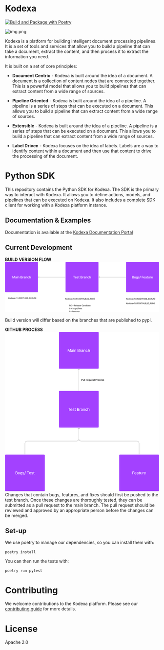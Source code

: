 # Kodexa

[![Build and Package with Poetry](https://github.com/kodexa-ai/kodexa/actions/workflows/main.yml/badge.svg?branch=main)](https://github.com/kodexa-ai/kodexa/actions/workflows/main.yml)

![img.png](https://docs.kodexa.com/img.png)

Kodexa is a platform for building intelligent document processing pipelines. It is a set of tools and services that
allow you to build a pipeline that can take a document, extract the content, and then process it to extract the
information you need.

It is built on a set of core principles:

* **Document Centric** - Kodexa is built around the idea of a document. A document is a collection of content
  nodes that are connected together. This is a powerful model that allows you to build pipelines that can
  extract content from a wide range of sources.

* **Pipeline Oriented** - Kodexa is built around the idea of a pipeline. A pipeline is a series of steps that
  can be executed on a document. This allows you to build a pipeline that can extract content from a wide range
  of sources.

* **Extensible** - Kodexa is built around the idea of a pipeline. A pipeline is a series of steps that can be executed
  on a document. This allows you to build a pipeline that can extract content from a wide range of sources.

* **Label Driven** - Kodexa focuses on the idea of labels. Labels are a way to identify content within a document
  and then use that content to drive the processing of the document.

# Python SDK

This repository contains the Python SDK for Kodexa. The SDK is the primary way to interact with Kodexa. It allows you to
define actions, models, and pipelines that can be executed on Kodexa. It also includes a complete SDK client for
working with a Kodexa platform instance.

## Documentation & Examples

Documentation is available at the [Kodexa Documentation Portal](https://docs.kodexa.com)

## Current Development

[//]: # (Replace it with the diagrams and descriptions for build releases)
**BUILD VERSION FLOW**
![build-version-flow.png](docs%2Fbuild-version-flow.png)

Build version will differ based on the branches that are published to pypi.

**GITHUB PROCESS**
![github-process.png](docs%2Fgithub-process.png)
Changes that contain bugs, features, and fixes should first be pushed to the test branch. 
Once these changes are thoroughly tested, they can be submitted as a pull request to the main branch. The pull request should be reviewed and approved by an appropriate person before the changes can be merged.

## Set-up

We use poetry to manage our dependencies, so you can install them with:

    poetry install

You can then run the tests with:

    poetry run pytest

# Contributing

We welcome contributions to the Kodexa platform. Please see our [contributing guide](CONTRIBUTING.md) for more details.

# License

Apache 2.0

